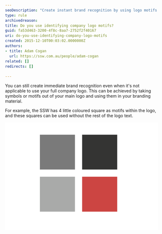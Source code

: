 ```yaml
---
seoDescription: "Create instant brand recognition by using logo motifs independently of your full company logo, leveraging symbols and elements that define your identity."
type: rule
archivedreason: 
title: Do you use identifying company logo motifs?
guid: fa53d463-3200-4f8c-8aa7-2752f2f40167
uri: do-you-use-identifying-company-logo-motifs
created: 2015-12-10T00:03:02.0000000Z
authors: 
- title: Adam Cogan
  url: https://ssw.com.au/people/adam-cogan
related: []
redirects: []

---
```


You can still create immediate brand recognition even when it's not applicable to use your full company logo. This can be achieved by taking symbols or motifs out of your main logo and using them in your branding material.

<!--endintro-->

For example, the SSW has 4 little coloured square as motifs within the logo, and these squares can be used without the rest of the logo text.

![Figure: SSW logo motif](4square.png)
